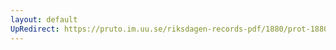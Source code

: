 ```yaml
---
layout: default
UpRedirect: https://pruto.im.uu.se/riksdagen-records-pdf/1880/prot-1880--ak--018.pdf
---
```

